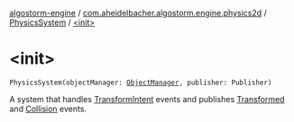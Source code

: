 [algostorm-engine](../../index.md) / [com.aheidelbacher.algostorm.engine.physics2d](../index.md) / [PhysicsSystem](index.md) / [&lt;init&gt;](.)

# &lt;init&gt;

`PhysicsSystem(objectManager: `[`ObjectManager`](../../com.aheidelbacher.algostorm.engine.state/-object-manager/index.md)`, publisher: Publisher)`

A system that handles [TransformIntent](-transform-intent/index.md) events and publishes [Transformed](../-transformed/index.md)
and [Collision](../-collision/index.md) events.

